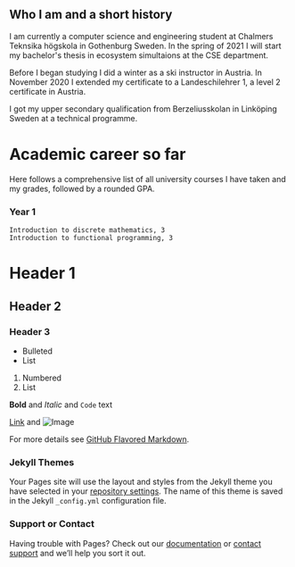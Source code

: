 ## Who I am and a short history

I am currently a computer science and engineering student at Chalmers
Teknsika högskola in Gothenburg Sweden. In the spring of 2021 I will start
my bachelor's thesis in ecosystem simultaions at the CSE department.

Before I began studying I did a winter as a ski instructor in Austria. In
November 2020 I extended  my certificate to a Landeschilehrer 1, a level 2
certificate in Austria.

I got my upper secondary qualification from Berzeliusskolan in Linköping
Sweden at a technical programme.

# Academic career so far

Here follows a comprehensive list of all university courses I have taken and
my grades, followed by a rounded GPA.

### Year 1
```
Introduction to discrete mathematics, 3
Introduction to functional programming, 3
```


# Header 1
## Header 2
### Header 3

- Bulleted
- List

1. Numbered
2. List

**Bold** and _Italic_ and `Code` text

[Link](url) and ![Image](src)


For more details see [GitHub Flavored Markdown](https://guides.github.com/features/mastering-markdown/).

### Jekyll Themes

Your Pages site will use the layout and styles from the Jekyll theme you have selected in your [repository settings](https://github.com/JohanAtterfors/JohanAtterfors.github.io/settings). The name of this theme is saved in the Jekyll `_config.yml` configuration file.

### Support or Contact

Having trouble with Pages? Check out our [documentation](https://docs.github.com/categories/github-pages-basics/) or [contact support](https://github.com/contact) and we’ll help you sort it out.
